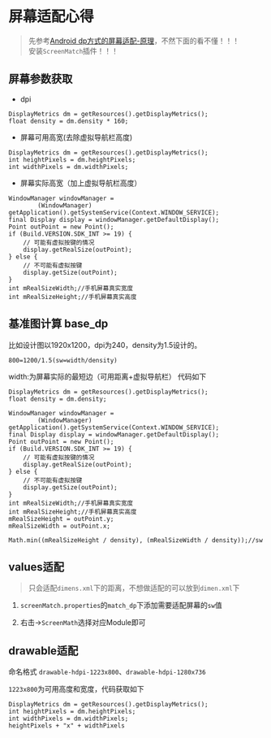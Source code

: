 # 屏幕适配心得

> 先参考[Android dp方式的屏幕适配-原理](https://blog.csdn.net/fesdgasdgasdg/article/details/82054971)，不然下面的看不懂！！！<br/>
安装```ScreenMatch```插件！！！

## 屏幕参数获取

* dpi
```
DisplayMetrics dm = getResources().getDisplayMetrics();
float density = dm.density * 160;
```

* 屏幕可用高宽(去除虚拟导航栏高度)
```
DisplayMetrics dm = getResources().getDisplayMetrics();
int heightPixels = dm.heightPixels;
int widthPixels = dm.widthPixels;
```

* 屏幕实际高宽（加上虚拟导航栏高度）
```
WindowManager windowManager =
        (WindowManager) getApplication().getSystemService(Context.WINDOW_SERVICE);
final Display display = windowManager.getDefaultDisplay();
Point outPoint = new Point();
if (Build.VERSION.SDK_INT >= 19) {
    // 可能有虚拟按键的情况
    display.getRealSize(outPoint);
} else {
    // 不可能有虚拟按键
    display.getSize(outPoint);
}
int mRealSizeWidth;//手机屏幕真实宽度
int mRealSizeHeight;//手机屏幕真实高度
```

## 基准图计算 base_dp

比如设计图以1920x1200，dpi为240，density为1.5设计的。

```800=1200/1.5(sw=width/density)```

width:为屏幕实际的最短边（可用距离+虚拟导航栏）
代码如下
```
DisplayMetrics dm = getResources().getDisplayMetrics();
float density = dm.density;

WindowManager windowManager =
        (WindowManager) getApplication().getSystemService(Context.WINDOW_SERVICE);
final Display display = windowManager.getDefaultDisplay();
Point outPoint = new Point();
if (Build.VERSION.SDK_INT >= 19) {
    // 可能有虚拟按键的情况
    display.getRealSize(outPoint);
} else {
    // 不可能有虚拟按键
    display.getSize(outPoint);
}
int mRealSizeWidth;//手机屏幕真实宽度
int mRealSizeHeight;//手机屏幕真实高度
mRealSizeHeight = outPoint.y;
mRealSizeWidth = outPoint.x;

Math.min((mRealSizeHeight / density), (mRealSizeWidth / density));//sw
```

## values适配
> 只会适配```dimens.xml```下的距离，不想做适配的可以放到```dimen.xml```下

1. ```screenMatch.properties```的```match_dp```下添加需要适配屏幕的```sw```值

2. 右击->```ScreenMath```选择对应Module即可

## drawable适配

命名格式
```drawable-hdpi-1223x800```、```drawable-hdpi-1280x736```

```1223x800```为可用高度和宽度，代码获取如下
```
DisplayMetrics dm = getResources().getDisplayMetrics();
int heightPixels = dm.heightPixels;
int widthPixels = dm.widthPixels;
heightPixels + "x" + widthPixels
```
